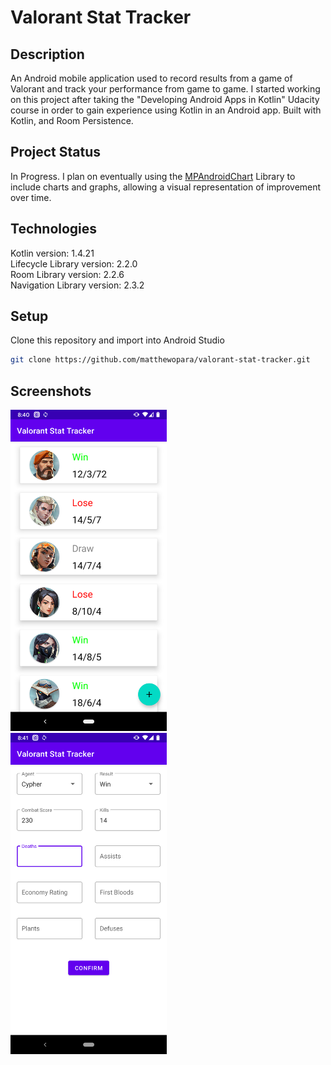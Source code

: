 # Valorant Stat Tracker

## Description
An Android mobile application used to record results from a game of Valorant and track your performance from game to game. I started working on this project after taking the "Developing Android Apps in Kotlin" Udacity course in order to gain experience using Kotlin in an Android app.
Built with Kotlin, and Room Persistence.

## Project Status
In Progress. I plan on eventually using the [MPAndroidChart](https://github.com/PhilJay/MPAndroidChart) Library to include charts and graphs, allowing a visual representation of improvement over time.

## Technologies
Kotlin version: 1.4.21  
Lifecycle Library version: 2.2.0  
Room Library version: 2.2.6  
Navigation Library version: 2.3.2  

## Setup
Clone this repository and import into Android Studio  
```bash
git clone https://github.com/matthewopara/valorant-stat-tracker.git
```

## Screenshots
<img src="./screenshots/screenshot_game_history.png" width="250"> &nbsp;&nbsp;&nbsp;&nbsp;&nbsp;
<img src="./screenshots/screenshot_data_entry.png" width="250">

